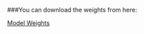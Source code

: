 ###You can download the weights from here:

[Model Weights](https://drive.google.com/drive/folders/1JCgWlH8-7wnOziFS2UNpxTVJh3YCN6z1?usp=sharing)
